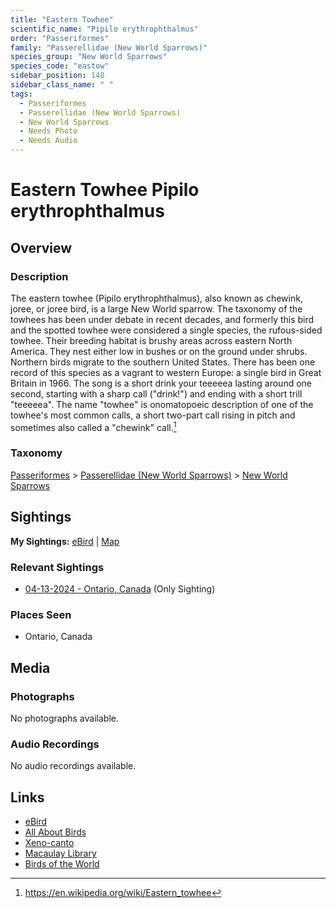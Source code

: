 ```yaml
---
title: "Eastern Towhee"
scientific_name: "Pipilo erythrophthalmus"
order: "Passeriformes"
family: "Passerellidae (New World Sparrows)"
species_group: "New World Sparrows"
species_code: "eastow"
sidebar_position: 148
sidebar_class_name: " "
tags: 
  - Passeriformes
  - Passerellidae (New World Sparrows)
  - New World Sparrows
  - Needs Photo
  - Needs Audio
---
```


# Eastern Towhee <span className='sci_name'>Pipilo erythrophthalmus</span>

## Overview

### Description
The eastern towhee (Pipilo erythrophthalmus), also known as chewink, joree, or joree bird, is a large New World sparrow. The taxonomy of the towhees has been under debate in recent decades, and formerly this bird and the spotted towhee were considered a single species, the rufous-sided towhee.
Their breeding habitat is brushy areas across eastern North America. They nest either low in bushes or on the ground under shrubs. Northern birds migrate to the southern United States. There has been one record of this species as a vagrant to western Europe: a single bird in Great Britain in 1966.
The song is a short drink your teeeeea lasting around one second, starting with a sharp call ("drink!") and ending with a short trill "teeeeea". The name "towhee" is onomatopoeic description of one of the towhee's most common calls, a short two-part call rising in pitch and sometimes also called a "chewink" call.[^1]

[^1]: https://en.wikipedia.org/wiki/Eastern_towhee

### Taxonomy
[Passeriformes](/tags/passeriformes) > [Passerellidae (New World Sparrows)](/tags/passerellidae-new-world-sparrows) > [New World Sparrows](/tags/new-world-sparrows)


## Sightings

**My Sightings:** [eBird](https://ebird.org/lifelist?r=world&time=life&spp=eastow) | [Map](/map?species_code=eastow)

### Relevant Sightings

* [04-13-2024 - Ontario, Canada](https://ebird.org/checklist/S168448531) (Only Sighting)

### Places Seen

* Ontario, Canada



## Media
### Photographs
No photographs available.

### Audio Recordings
No audio recordings available.

## Links
* [eBird](https://ebird.org/species/eastow) 
* [All About Birds](https://www.allaboutbirds.org/guide/eastow) 
* [Xeno-canto](https://www.xeno-canto.org/species/pipilo-erythrophthalmus) 
* [Macaulay Library](https://search.macaulaylibrary.org/catalog?taxonCode=eastow&sort=rating_rank_desc)
* [Birds of the World](https://birdsoftheworld.org/bow/species/eastow)
